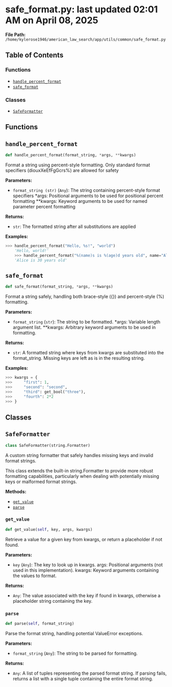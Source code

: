 # safe_format.py: last updated 02:01 AM on April 08, 2025

**File Path:** `/home/kylerose1946/american_law_search/app/utils/common/safe_format.py`

## Table of Contents

### Functions

- [`handle_percent_format`](#handle_percent_format)
- [`safe_format`](#safe_format)

### Classes

- [`SafeFormatter`](#safeformatter)

## Functions

## `handle_percent_format`

```python
def handle_percent_format(format_string, *args, **kwargs)
```

Format a string using percent-style formatting. Only standard format specifiers (diouxXeEfFgGcrs%) are allowed for safety

**Parameters:**

- `format_string (str)` (`Any`): The string containing percent-style format specifiers
*args: Positional arguments to be used for positional percent formatting
**kwargs: Keyword arguments to be used for named parameter percent formatting

**Returns:**

- `str`: The formatted string after all substitutions are applied

**Examples:**

```python
>>> handle_percent_format("Hello, %s!", "world")
    'Hello, world!'
    >>> handle_percent_format("%(name)s is %(age)d years old", name="Alice", age=30)
    'Alice is 30 years old'
```

## `safe_format`

```python
def safe_format(format_string, *args, **kwargs)
```

Format a string safely, handling both brace-style ({}) and percent-style (%) formatting.

**Parameters:**

- `format_string` (`str`): The string to be formatted.
*args: Variable length argument list.
**kwargs: Arbitrary keyword arguments to be used in formatting.

**Returns:**

- `str`: A formatted string where keys from kwargs are substituted into the format_string.
    Missing keys are left as is in the resulting string.

**Examples:**

```python
>>> kwargs = {
>>>     "first": 1,
>>>     "second": "second",
>>>     "third": get_bool("three"),
>>>     "fourth": 2*2
>>> }
```

## Classes

## `SafeFormatter`

```python
class SafeFormatter(string.Formatter)
```

A custom string formatter that safely handles missing keys and invalid format strings.

This class extends the built-in string.Formatter to provide more robust formatting
capabilities, particularly when dealing with potentially missing keys or malformed
format strings.

**Methods:**

- [`get_value`](#safeformatterget_value)
- [`parse`](#safeformatterparse)

### `get_value`

```python
def get_value(self, key, args, kwargs)
```

Retrieve a value for a given key from kwargs, or return a placeholder if not found.

**Parameters:**

- `key` (`Any`): The key to look up in kwargs.
args: Positional arguments (not used in this implementation).
kwargs: Keyword arguments containing the values to format.

**Returns:**

- `Any`: The value associated with the key if found in kwargs, otherwise a placeholder
    string containing the key.

### `parse`

```python
def parse(self, format_string)
```

Parse the format string, handling potential ValueError exceptions.

**Parameters:**

- `format_string` (`Any`): The string to be parsed for formatting.

**Returns:**

- `Any`: A list of tuples representing the parsed format string. If parsing fails,
    returns a list with a single tuple containing the entire format string.
